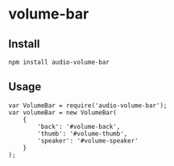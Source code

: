 volume-bar
==========

## Install

    npm install audio-volume-bar


## Usage

    var VolumeBar = require('audio-volume-bar');
    var volumeBar = new VolumeBar(
        {
            'back': '#volume-back',
            'thumb': '#volume-thumb',
            'speaker': '#volume-speaker'
        }
    );




